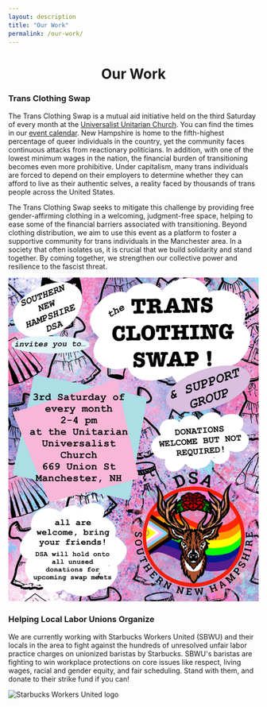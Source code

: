 ```yaml
---
layout: description
title: "Our Work"
permalink: /our-work/
---
```


<h1 style="text-align: center;"> Our Work </h1>

<div class="two-columns">
  <div>
    <h3>Trans Clothing Swap</h3>
    <p>The Trans Clothing Swap is a mutual aid initiative held on the third Saturday of every month at the <a href="https://maps.app.goo.gl/Uft9QaamygZxirwW7">Universalist Unitarian Church</a>. You can find the times in our <a href="/calendar/">event calendar</a>. New Hampshire is home to the fifth-highest percentage of queer individuals in the country, yet the community faces continuous attacks from reactionary politicians. In addition, with one of the lowest minimum wages in the nation, the financial burden of transitioning becomes even more prohibitive. Under capitalism, many trans individuals are forced to depend on their employers to determine whether they can afford to live as their authentic selves, a reality faced by thousands of trans people across the United States.</p>
    <p>The Trans Clothing Swap seeks to mitigate this challenge by providing free gender-affirming clothing in a welcoming, judgment-free space, helping to ease some of the financial barriers associated with transitioning. Beyond clothing distribution, we aim to use this event as a platform to foster a supportive community for trans individuals in the Manchester area. In a society that often isolates us, it is crucial that we build solidarity and stand together. By coming together, we strengthen our collective power and resilience to the fascist threat.</p>
  </div>
  <div class="column-image-cnt">
    <img
      src="/assets/images/trans-clothing-swap-flyer.jpg"
      alt="Trans Clothing Swap Poster with event details"
      class="responsive-image"
    >
  </div>
</div>

<div class="two-columns">
  <div>
    <h3>Helping Local Labor Unions Organize</h3>
    <p>We are currently working with Starbucks Workers United (SBWU) and their locals in the area to fight against the hundreds of unresolved unfair labor practice charges on unionized baristas by Starbucks. SBWU's baristas are fighting to win workplace protections on core issues like respect, living wages, racial and gender equity, and fair scheduling. Stand with them, and donate to their strike fund if you can!</p>
  </div>
  <div class="column-image-cnt">
    <img
      src="/assets/images/sbwu-logo.png"
      alt="Starbucks Workers United logo"
      class="responsive-image"
    >
  </div>
</div>
